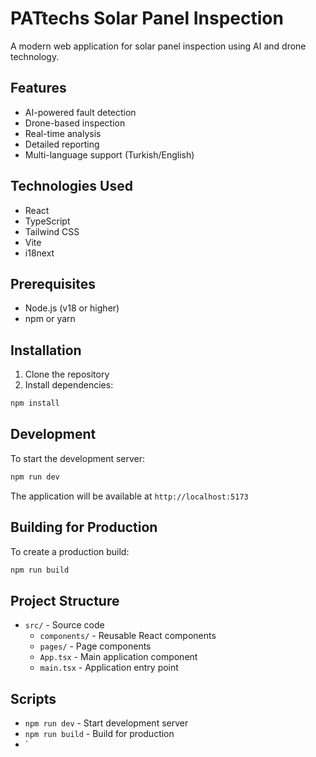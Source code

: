 # PATtechs Solar Panel Inspection

A modern web application for solar panel inspection using AI and drone technology.

## Features

- AI-powered fault detection
- Drone-based inspection
- Real-time analysis
- Detailed reporting
- Multi-language support (Turkish/English)

## Technologies Used

- React
- TypeScript
- Tailwind CSS
- Vite
- i18next

## Prerequisites

- Node.js (v18 or higher)
- npm or yarn

## Installation

1. Clone the repository
2. Install dependencies:
```bash
npm install
```

## Development

To start the development server:

```bash
npm run dev
```

The application will be available at `http://localhost:5173`

## Building for Production

To create a production build:

```bash
npm run build
```

## Project Structure

- `src/` - Source code
  - `components/` - Reusable React components
  - `pages/` - Page components
  - `App.tsx` - Main application component
  - `main.tsx` - Application entry point

## Scripts

- `npm run dev` - Start development server
- `npm run build` - Build for production
- `